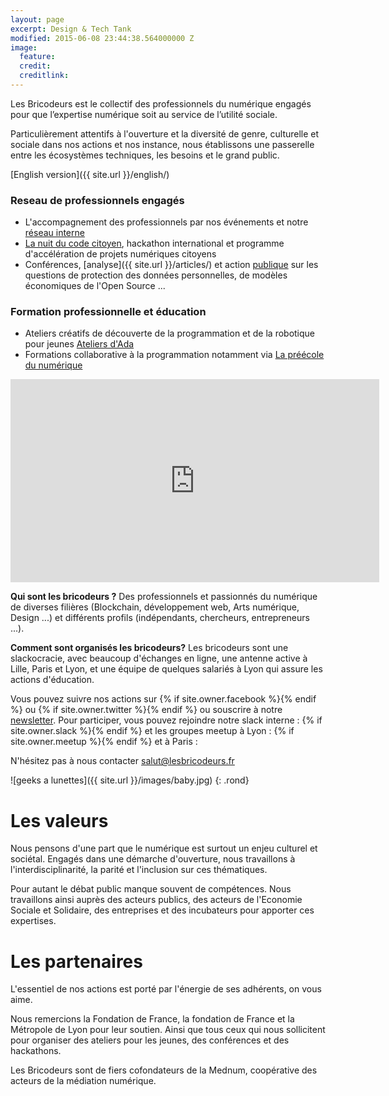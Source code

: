 ```yaml
---
layout: page
excerpt: Design & Tech Tank
modified: 2015-06-08 23:44:38.564000000 Z
image:
  feature: 
  credit: 
  creditlink: 
---
```


Les Bricodeurs est le collectif des professionnels du numérique engagés pour que l’expertise numérique soit au service de l’utilité sociale.

Particulièrement attentifs à l'ouverture et la diversité de genre, culturelle et sociale dans nos actions et nos instance, nous établissons une passerelle entre les écosystèmes techniques, les besoins et le grand public.

[English version]({{ site.url }}/english/)

### Reseau de professionnels engagés 

* L'accompagnement des professionnels par nos événements et notre [réseau interne](https://join.slack.com/t/bricodeurs/shared_invite/enQtMjk4MDg1NTIxMDI4LWU1MjRhMjlmYmYyYmM3MGRhNjg3YjIzMGRiMzk0YjE4OTYyYzUxZWFkMDE1MTZiZTRiOTBhYTA4YTQ5YTA2NTY)
* [La nuit du code citoyen](https://nuitcodecitoyen.org), hackathon international et programme d'accélération de projets numériques citoyens
* Conférences, [analyse]({{ site.url }}/articles/) et action [publique](https://twitter.com/lesbricodeurs) sur les questions de protection des données personnelles, de modèles économiques de l'Open Source ... 

### Formation professionnelle et éducation

* Ateliers créatifs de découverte de la programmation et de la robotique pour jeunes [Ateliers d'Ada]({{site.url}}/AteliersdAda/)
* Formations collaborative à la programmation notamment via [La préécole du numérique]({{site.url}}/preecoledunumerique/)

<div><iframe src="https://www.facebook.com/plugins/video.php?href=https%3A%2F%2Fwww.facebook.com%2Flesbricodeurs%2Fvideos%2F290466934626200%2F&show_text=0&width=590" width="590" height="325" style="border:none;overflow:hidden;display:block;margin:0 auto" scrolling="no" frameborder="0" allowTransparency="true" allowFullScreen="true"></iframe></div>	

**Qui sont les bricodeurs ?** Des professionnels et passionnés du numérique de diverses filières (Blockchain, développement web, Arts numérique, Design ...) et différents profils (indépendants, chercheurs, entrepreneurs ...). 

**Comment sont organisés les bricodeurs?** Les bricodeurs sont une slackocracie, avec beaucoup d'échanges en ligne, une antenne active à Lille, Paris et Lyon, et une équipe de quelques salariés à Lyon qui assure les actions d'éducation.

Vous pouvez suivre nos actions sur {% if site.owner.facebook %}<a href="http://facebook.com/{{ site.owner.facebook }}" title="{{ site.owner.name}} on Facebook" target="_blank"><i class="fa fa-facebook-square fa-2x"></i></a>{% endif %} ou
{% if site.owner.twitter %}<a href="http://twitter.com/{{ site.owner.twitter }}" title="{{ site.owner.name}} on Twitter" target="_blank"><i class="fa fa-twitter-square fa-2x"></i></a>{% endif %} ou souscrire à notre <a href="https://lesbricodeurs.fr/nousrejoindre/">newsletter</a>. Pour participer, vous pouvez rejoindre notre slack interne : {% if site.owner.slack %}<a href="https://join.slack.com/t/bricodeurs/shared_invite/{{ site.owner.slack }}" title="{{ site.owner.name}} on Slack" target="_blank"><i class="fa fa-slack fa-2x"></i></a>{% endif %} et les groupes meetup à Lyon : {% if site.owner.meetup %}<a href="http://meetup.com/{{ site.owner.meetup }}" title="{{ site.owner.name}} on meetup" target="_blank"><i class="fa fa-calendar fa-2x"></i></a>{% endif %} et à Paris : <a href="https://www.meetup.com/fr-FR/Les-Bricodeurs-Paris/events/247215564/" title="{{ site.owner.name}} on meetup" target="_blank"><i class="fa fa-calendar fa-2x"></i></a>

N'hésitez pas à nous contacter <a href="mailto:salut@lesbricodeurs.fr">salut@lesbricodeurs.fr</a>

![geeks a lunettes]({{ site.url }}/images/baby.jpg)
{: .rond}

# Les valeurs

Nous pensons d'une part que le numérique est surtout un enjeu culturel et sociétal. Engagés dans une démarche d'ouverture, nous travaillons à l'interdisciplinarité, la parité et l'inclusion sur ces thématiques.

Pour autant le débat public manque souvent de compétences. Nous travaillons ainsi auprès des acteurs publics, des acteurs de l'Economie Sociale et Solidaire, des entreprises et des incubateurs pour apporter ces expertises.

# Les partenaires 

L'essentiel de nos actions est porté par l'énergie de ses adhérents, on vous aime.

Nous remercions la Fondation de France, la fondation de France et la Métropole de Lyon pour leur soutien. Ainsi que tous ceux qui nous sollicitent pour organiser des ateliers pour les jeunes, des conférences et des hackathons.

Les Bricodeurs sont de fiers cofondateurs de la Mednum, coopérative des acteurs de la médiation numérique.



